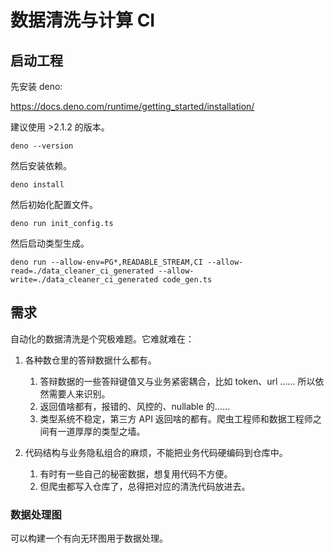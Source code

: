 # 数据清洗与计算 CI

## 启动工程

先安装 deno:

https://docs.deno.com/runtime/getting_started/installation/

建议使用 >2.1.2 的版本。

```shell
deno --version
```

然后安装依赖。

```shell
deno install
```

然后初始化配置文件。

```shell
deno run init_config.ts
```

然后启动类型生成。

```shell
deno run --allow-env=PG*,READABLE_STREAM,CI --allow-read=./data_cleaner_ci_generated --allow-write=./data_cleaner_ci_generated code_gen.ts
```

## 需求

自动化的数据清洗是个究极难题。它难就难在：

1. 各种数仓里的答辩数据什么都有。

   1. 答辩数据的一些答辩键值又与业务紧密耦合，比如 token、url …… 所以依然需要人来识别。
   2. 返回值啥都有，报错的、风控的、nullable 的……
   3. 类型系统不稳定，第三方 API 返回啥的都有。爬虫工程师和数据工程师之间有一道厚厚的类型之墙。

2. 代码结构与业务隐私组合的麻烦，不能把业务代码硬编码到仓库中。
   1. 有时有一些自己的秘密数据，想复用代码不方便。
   2. 但爬虫都写入仓库了，总得把对应的清洗代码放进去。

### 数据处理图

可以构建一个有向无环图用于数据处理。


